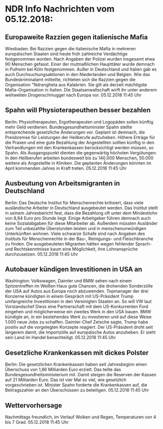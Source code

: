 # NDR Info Nachrichten vom 05.12.2018:


## Europaweite Razzien gegen italienische Mafia
Wiesbaden: Bei Razzien gegen die italienische Mafia in mehreren europäischen Staaten sind heute früh zahlreiche Verdächtige festgenommen worden. Nach Angaben der Polizei wurden insgesamt etwa 90 Menschen gefasst. Einer der mutmaßlichen Haupttäter wurde demnach in Pulheim bei Köln festgenommen. Außer in Deutschland und Italien gab es auch Durchsuchungsaktionen in den Niederlanden und Belgien. Wie das Bundeskriminalamt mitteilte, richteten sich die Razzien gegen die Organisation "Ndrangheta aus Kalabrien. Sie gilt als derzeit mächtigste Mafia-Organisation in Italien. Die Staatsanwaltschaft wirft ihr unter anderem weltweiten Drogenschmuggel nach Europa vor. 05.12.2018 11:45 Uhr 

## Spahn will Physioterapeuthen besser bezahlen
Berlin:     Physiotherapeuten, Ergotherapeuten und Logopäden sollen künftig mehr Geld verdienen. Bundesgesundheitsminister Spahn stellte entsprechende gesetzliche Änderungen vor. Geplant ist demnach, die Preisbremse für Leistungen der Heilberufe aufzuheben. Höhere Erträge für die Praxen und eine gute Bezahlung der Angestellten sollten künftig in den Verhandlungen mit den Krankenkassen berücksichtigt werden müssen, so Spahn. Als Ausgangspunkt dienten die gegenwärtig höchsten Vergütungen. In den Heilberufen arbeiten bundesweit bis zu 140.000 Menschen, 50.000 weitere als Angestellte in Kliniken. Die geplanten Änderungen könnten im April kommenden Jahres in Kraft treten. 05.12.2018 11:45 Uhr 

## Ausbeutung von Arbeitsmigranten in Deutschland
Berlin: Das Deutsche Institut für Menschenrechte kritisiert, dass viele ausländische Arbeiter in Deutschland ausgebeutet werden. Das Institut stellt in seinem Jahresbericht fest, dass die Bezahlung oft unter dem Mindestlohn von 8,84 Euro pro Stunde liegt. Einige Arbeitgeber führen demnach auch keine Sozialabgaben für diese Mitarbeiter ab. Außerdem müssten Ausländer zum Teil unbezahlte Überstunden leisten und in menschenunwürdigen Unterkünften wohnen. Viele schwarze Schafe sind nach Angaben des Instituts für Menschenrechte in der Bau-, Reinigungs- und Fleischbranche zu finden. Die ausgebeuteten Migranten hätten wegen fehlender Sprach- und Rechtskenntnisse kaum eine Möglichkeit, ihre Lohnansprüche durchzusetzen. 05.12.2018 11:45 Uhr 

## Autobauer kündigen Investitionen in USA an
Washington:		Volkswagen, Daimler und BMW sehen nach einem Spitzentreffen im Weißen Haus gute Chancen, die drohenden Sonderzölle der USA auf Autos aus Europa noch abzuwenden. Topmanager der drei Konzerne kündigten in einem Gespräch mit US-Präsident Trump umfangreiche Investitionen in den Vereinigten Staaten an. So will VW laut Vorstandschef Diess eine Partnerschaft mit dem US-Konkurrenten Ford eingehen und möglicherweise ein zweites Werk in den USA bauen. BMW kündigte an, in ein bestehendes Werk zu investieren und auf diese Weise 1.000 neue Jobs zu schaffen. Daimler-Chef Zetsche sagte, Trump habe positiv auf die vorgelegten Konzepte reagiert. Der US-Präsident droht seit längerem damit, die Importzölle auf europäische Autos anzuheben. Er sieht sein Land im Handel benachteiligt. 05.12.2018 11:45 Uhr 

## Gesetzliche Krankenkassen mit dickes Polster
Berlin: Die gesetzlichen Krankenkassen haben seit Jahresbeginn einen Überschuss von 1,86 Milliarden Euro erzielt. Das teilte das Bundesgesundheitsministerium mit. Damit steigen die Reserven der Kassen auf 21 Milliarden Euro. Das ist  vier Mal so viel, wie gesetzlich vorgeschrieben ist. Minister Spahn forderte die Krankenkassen auf, die Beitragszahler an den Überschüssen zu beteiligen. 05.12.2018 11:45 Uhr 

## Wettervorhersage
Nachmittags freundlich, im Verlauf Wolken und Regen, Temperaturen von 4 bis 7 Grad. 05.12.2018 11:45 Uhr 
